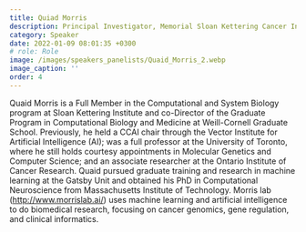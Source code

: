 ```yaml
---
title: Quiad Morris
description: Principal Investigator, Memorial Sloan Kettering Cancer Institute
category: Speaker
date: 2022-01-09 08:01:35 +0300
# role: Role
image: /images/speakers_panelists/Quaid_Morris_2.webp
image_caption: ''
order: 4
---
```

Quaid Morris is a Full Member in the Computational and
System Biology program at Sloan Kettering Institute and co-Director of the Graduate Program in
Computational Biology and Medicine at Weill-Cornell Graduate School. Previously, he held a CCAI
chair through the Vector Institute for Artificial Intelligence (AI); was a full professor at the University
of Toronto, where he still holds courtesy appointments in Molecular Genetics and Computer Science;
and an associate researcher at the Ontario Institute of Cancer Research. Quaid pursued graduate
training and research in machine learning at the Gatsby Unit and obtained his PhD in Computational
Neuroscience from Massachusetts Institute of Technology. Morris lab (http://www.morrislab.ai/) uses
machine learning and artificial intelligence to do biomedical research, focusing on cancer genomics,
gene regulation, and clinical informatics.